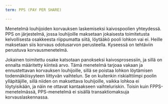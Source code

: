 ```yaml
---
term: PPS (PAY PER SHARE)

---
```

Menetelmä louhijoiden korvauksen laskemiseksi kaivospoolien yhteydessä. PPS on järjestelmä, jossa louhijoille maksetaan jokaisesta toimitetusta kelvollisesta osakkeesta riippumatta siitä, löytääkö pooli lohkon vai ei. Heille maksetaan siis korvaus odotusarvon perusteella. Kyseessä on tehtäviin perustuva korvausmenetelmä.

Jokainen toimitettu osake katsotaan panokseksi kaivosprosessiin, ja sillä on ennalta määritetty kiinteä arvo. Tämä menetelmä tarjoaa vakaan ja ennustettavan korvauksen louhijoille, sillä se poistaa lohkon löytämisen todennäköisyyteen liittyvän vaihtelun. Se on kuitenkin riskialttiimpi poolin ylläpitäjille, sillä niiden on maksettava louhijoille, vaikka lohkoa ei löytyisikään, ja näin ne ottavat kantaakseen vaihteluriskin. Toisin kuin FPPS-menetelmässä, PPS-menetelmä ei sisällä transaktiomaksuja korvauslaskennassa.
